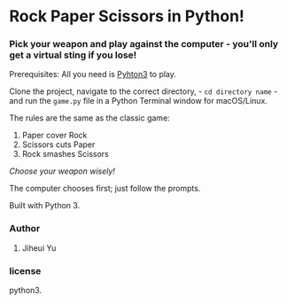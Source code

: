 # Rock Paper Scissors in Python!

### Pick your weapon and play against the computer - you'll only get a virtual sting if you lose!

Prerequisites: All you need is [Pyhton3](https://www.python.org/download/releases/3.0/) to play.

Clone the project, navigate to the correct directory, - `cd directory name` - and run the `game.py` file in a Python Terminal window for macOS/Linux.

The rules are the same as the classic game:

1. Paper cover Rock
2. Scissors cuts Paper
3. Rock smashes Scissors

*Choose your weapon wisely!*

The computer chooses first; just follow the prompts.

Built with Python 3.

### Author

1. Jiheui Yu

### license

python3.